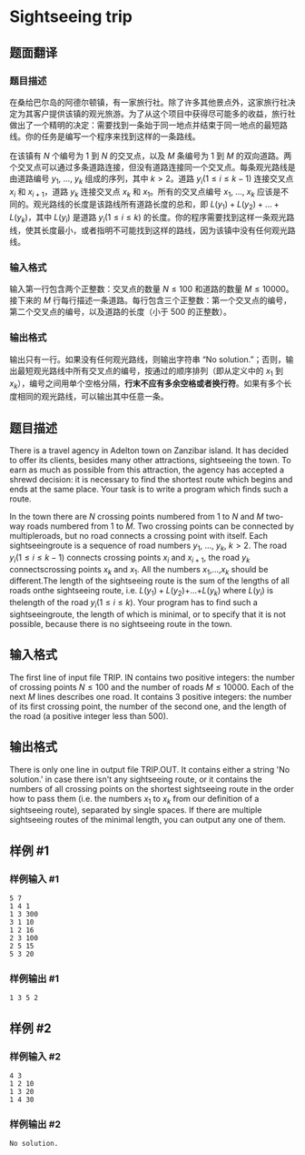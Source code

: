 # Sightseeing trip

## 题面翻译

### 题目描述

在桑给巴尔岛的阿德尔顿镇，有一家旅行社。除了许多其他景点外，这家旅行社决定为其客户提供该镇的观光旅游。为了从这个项目中获得尽可能多的收益，旅行社做出了一个精明的决定：需要找到一条始于同一地点并结束于同一地点的最短路线。你的任务是编写一个程序来找到这样的一条路线。

在该镇有 $N$ 个编号为 1 到 $N$ 的交叉点，以及 $M$ 条编号为 1 到 $M$ 的双向道路。两个交叉点可以通过多条道路连接，但没有道路连接同一个交叉点。每条观光路线是由道路编号 $y_1$, ..., $y_k$ 组成的序列，其中 $k > 2$。道路 $y_i (1 \le i \le k-1)$ 连接交叉点 $x_i$ 和 $x_{i+1}$，道路 $y_k$ 连接交叉点 $x_k$ 和 $x_1$。所有的交叉点编号 $x_1$, ..., $x_k$ 应该是不同的。观光路线的长度是该路线所有道路长度的总和，即 $L(y_1)+L(y_2)+...+L(y_k)$，其中 $L(y_i)$ 是道路 $y_i (1 \le i \le k)$ 的长度。你的程序需要找到这样一条观光路线，使其长度最小，或者指明不可能找到这样的路线，因为该镇中没有任何观光路线。

### 输入格式

输入第一行包含两个正整数：交叉点的数量 $N \le 100$ 和道路的数量 $M \le 10000$。接下来的 $M$ 行每行描述一条道路。每行包含三个正整数：第一个交叉点的编号，第二个交叉点的编号，以及道路的长度（小于 500 的正整数）。

### 输出格式

输出只有一行。如果没有任何观光路线，则输出字符串 “No solution.”；否则，输出最短观光路线中所有交叉点的编号，按通过的顺序排列（即从定义中的 $x_1$ 到 $x_k$），编号之间用单个空格分隔，**行末不应有多余空格或者换行符**。如果有多个长度相同的观光路线，可以输出其中任意一条。

## 题目描述

There is a travel agency in Adelton town on Zanzibar island. It has decided to offer its clients, besides many other attractions, sightseeing the town. To earn as much as possible from this attraction, the agency has accepted a shrewd decision: it is necessary to find the shortest route which begins and ends at the same place.  Your task is to write a program which finds such a route.

In the town there are $N$ crossing points numbered from $1$ to $N$ and $M$ two-way roads numbered from $1$ to $M$.  Two crossing points can be connected by multipleroads, but no road connects a crossing point with itself.  Each sightseeingroute is a sequence of road numbers $y_1$, ..., $y_k$, $k>2$. The road $y_i(1\le i\le k-1)$ connects crossing points $x_i$ and $x_{i+1}$, the road $y_k$ connectscrossing points $x_k$ and $x_1$. All the numbers $x_1$,...,$x_k$ should be different.The length of the sightseeing route is the sum of the lengths of all roads onthe sightseeing route, i.e. $L(y_1)+L(y_2)+$...$+L(y_k)$ where $L(y_i)$ is thelength of the road $y_i (1\le i\le k)$.  Your program has to find such a sightseeingroute, the length of which is minimal, or to specify that it is not possible, because there is no sightseeing route in the town.

## 输入格式

The first line of input file TRIP. IN contains two positive integers: the number of crossing points $N \le 100$ and the number of roads $M\le 10000$. Each of the next $M$ lines describes one road. It contains 3 positive integers: the number of its first crossing point, the number of the second one, and the length of the road (a positive integer less than $500$).

## 输出格式

There is only one line in output file TRIP.OUT. It contains either a string 'No solution.' in case there isn't any sightseeing route, or it contains the numbers of all crossing points on the shortest sightseeing route in the order how to pass them (i.e. the numbers $x_1$ to $x_k$ from our definition of a sightseeing route), separated by single spaces. If there are multiple sightseeing routes of the minimal length, you can output any one of them.

## 样例 #1

### 样例输入 #1

```
5 7
1 4 1
1 3 300
3 1 10
1 2 16
2 3 100
2 5 15
5 3 20
```

### 样例输出 #1

```
1 3 5 2
```

## 样例 #2

### 样例输入 #2

```
4 3
1 2 10
1 3 20
1 4 30
```

### 样例输出 #2

```
No solution.
```